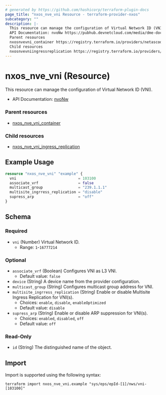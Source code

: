 ```yaml
---
# generated by https://github.com/hashicorp/terraform-plugin-docs
page_title: "nxos_nve_vni Resource - terraform-provider-nxos"
subcategory: ""
description: |-
  This resource can manage the configuration of Virtual Network ID (VNI).
  API Documentation: nvoNw https://pubhub.devnetcloud.com/media/dme-docs-10-2-2/docs/Network%20Virtualization/nvo:Nw/
  Parent resources
  nxosnvevni_container https://registry.terraform.io/providers/netascode/nxos/latest/docs/resources/nve_vni_container
  Child resources
  nxosnvevniingressreplication https://registry.terraform.io/providers/netascode/nxos/latest/docs/resources/nve_vni_ingress_replication
---
```


# nxos_nve_vni (Resource)

This resource can manage the configuration of Virtual Network ID (VNI).

- API Documentation: [nvoNw](https://pubhub.devnetcloud.com/media/dme-docs-10-2-2/docs/Network%20Virtualization/nvo:Nw/)

### Parent resources

- [nxos_nve_vni_container](https://registry.terraform.io/providers/netascode/nxos/latest/docs/resources/nve_vni_container)

### Child resources

- [nxos_nve_vni_ingress_replication](https://registry.terraform.io/providers/netascode/nxos/latest/docs/resources/nve_vni_ingress_replication)

## Example Usage

```terraform
resource "nxos_nve_vni" "example" {
  vni                            = 103100
  associate_vrf                  = false
  multicast_group                = "239.1.1.1"
  multisite_ingrress_replication = "disable"
  supress_arp                    = "off"
}
```

<!-- schema generated by tfplugindocs -->
## Schema

### Required

- `vni` (Number) Virtual Network ID.
  - Range: `1`-`16777214`

### Optional

- `associate_vrf` (Boolean) Configures VNI as L3 VNI.
  - Default value: `false`
- `device` (String) A device name from the provider configuration.
- `multicast_group` (String) Configures multicast group address for VNI.
- `multisite_ingrress_replication` (String) Enable or disable Multisite Ingress Replication for VNI(s).
  - Choices: `enable`, `disable`, `enableOptimized`
  - Default value: `disable`
- `supress_arp` (String) Enable or disable ARP suppression for VNI(s).
  - Choices: `enabled`, `disabled`, `off`
  - Default value: `off`

### Read-Only

- `id` (String) The distinguished name of the object.

## Import

Import is supported using the following syntax:

```shell
terraform import nxos_nve_vni.example "sys/eps/epId-[1]/nws/vni-[103100]"
```
